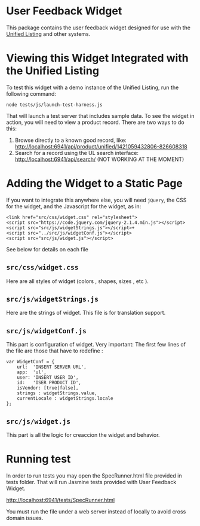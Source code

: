 # User Feedback Widget

This package contains the user feedback widget designed for use with the [Unified Listing](ul.gpii.net) and other
systems.

# Viewing this Widget Integrated with the Unified Listing

To test this widget with a demo instance of the Unified Listing, run the following command:

```
node tests/js/launch-test-harness.js
```

That will launch a test server that includes sample data.  To see the widget in action, you will need to view a product
record.  There are two ways to do this:

1. Browse directly to a known good record, like: [http://localhost:6941/api/product/unified/1421059432806-826608318](http://localhost:6941/api/product/unified/1421059432806-826608318)
2. Search for a record using the UL search interface: [http://localhost:6941/api/search/](http://localhost:6941/api/search/) (NOT WORKING AT THE MOMENT)


# Adding the Widget to a Static Page

If you want to integrate this anywhere else, you will need `jQuery`, the CSS for the widget, and the Javascript for the
widget, as in:

```
<link href="src/css/widget.css" rel="stylesheet">
<script src="https://code.jquery.com/jquery-2.1.4.min.js"></script>
<script src="src/js/widgetStrings.js"></script>+
<script src="../src/js/widgetConf.js"></script>
<script src="src/js/widget.js"></script>
```
See below for details on each file

## `src/css/widget.css`

Here are all styles of widget (colors , shapes, sizes , etc ).

## `src/js/widgetStrings.js`

Here are the strings of widget. This file is for translation support.

## `src/js/widgetConf.js`

This part is configuration of widget.
Very important: The first few lines of the file are those that have to redefine :

```
var WidgetConf = {
    url:  'INSERT SERVER URL',
    app:  'ul',
    user: 'INSERT USER ID',
    id:   'ISER PRODUCT ID',
    isVendor: [true|false],
    strings : widgetStrings.value,
    currentLocale : widgetStrings.locale
};
```


## `src/js/widget.js`

This part is all the logic for creaccion the widget and behavior.


# Running test

In order to run tests you may open the SpecRunner.html file provided in tests folder. That will run Jasmine tests provided with User Feedback Widget.

[http://localhost:6941/tests/SpecRunner.html](http://localhost:6941/tests/SpecRunner.html)

You must run the file under a web server instead of locally to avoid cross domain issues. 